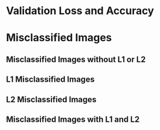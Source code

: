 # Validation Loss and Accuracy


# Misclassified Images

## Misclassified Images without L1 or L2


## L1 Misclassified Images


## L2 Misclassified Images


## Misclassified Images with L1 and L2

